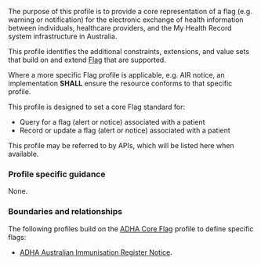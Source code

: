The purpose of this profile is to provide a core representation of a flag (e.g. warning or notification) for the electronic exchange of health information between individuals, healthcare providers, and the My Health Record system infrastructure in Australia.

This profile identifies the additional constraints, extensions, and value sets that build on and extend [Flag](http://hl7.org/fhir/R4/flag.html) that are supported. 

Where a more specific Flag profile is applicable, e.g. AIR notice, an implementation **SHALL** ensure the resource conforms to that specific profile.

This profile is designed to set a core Flag standard for:
* Query for a flag (alert or notice) associated with a patient
* Record or update a flag (alert or notice) associated with a patient

This profile may be referred to by APIs, which will be listed here when available.


### Profile specific guidance
None.


### Boundaries and relationships
The following profiles build on the [ADHA Core Flag](StructureDefinition-dh-flag-core-1.html) profile to define specific flags:
* [ADHA Australian Immunisation Register Notice](StructureDefinition-dh-flag-air-1.html).
